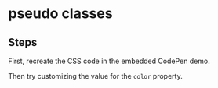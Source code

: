 # pseudo classes

## Steps

First, recreate the CSS code in the embedded CodePen demo.

Then try customizing the value for the `color` property.
